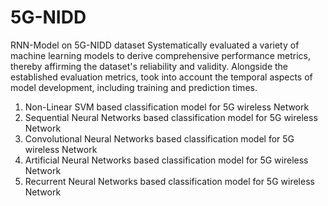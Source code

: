 # 5G-NIDD
RNN-Model on 5G-NIDD dataset
Systematically evaluated a variety of machine learning models to derive comprehensive performance metrics, thereby affirming the dataset's reliability and validity. Alongside the established evaluation metrics, took into account the temporal aspects of model development, including training and prediction times.
1. Non-Linear SVM based classification model for 5G wireless Network
2. Sequential Neural Networks based classification model for 5G wireless Network
3. Convolutional Neural Networks based classification model for 5G wireless Network
4. Artificial Neural Networks based classification model for 5G wireless Network
5. Recurrent Neural Networks based classification model for 5G wireless Network

